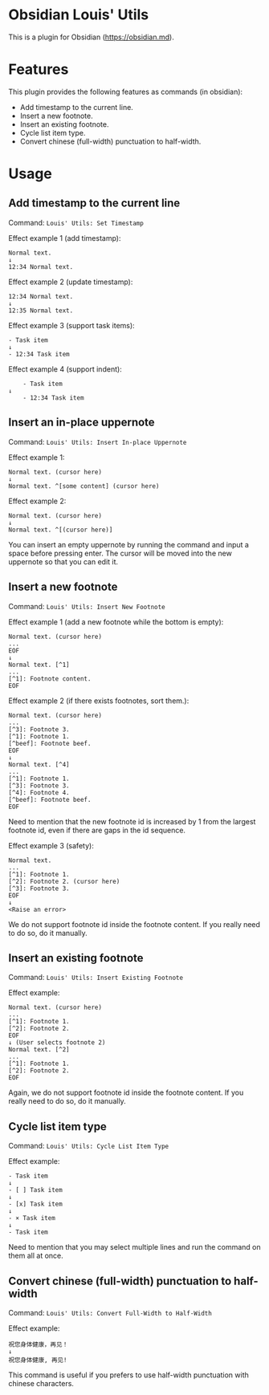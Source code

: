 # Obsidian Louis' Utils

This is a plugin for Obsidian (https://obsidian.md).

# Features

This plugin provides the following features as commands (in obsidian):
- Add timestamp to the current line.
- Insert a new footnote.
- Insert an existing footnote.
- Cycle list item type.
- Convert chinese (full-width) punctuation to half-width.

# Usage

## Add timestamp to the current line

Command: `Louis' Utils: Set Timestamp`

Effect example 1 (add timestamp):
```text
Normal text.
↓
12:34 Normal text.
```

Effect example 2 (update timestamp):
```text
12:34 Normal text.
↓
12:35 Normal text.
```

Effect example 3 (support task items):
```text
- Task item
↓
- 12:34 Task item
```

Effect example 4 (support indent):
```text
    - Task item
↓
    - 12:34 Task item
```

## Insert an in-place uppernote

Command: `Louis' Utils: Insert In-place Uppernote`

Effect example 1:
```text
Normal text. (cursor here)
↓
Normal text. ^[some content] (cursor here)
```

Effect example 2: 
```text
Normal text. (cursor here)
↓
Normal text. ^[(cursor here)]
```
You can insert an empty uppernote by running the command and input a space before pressing enter.
The cursor will be moved into the new uppernote so that you can edit it.

## Insert a new footnote

Command: `Louis' Utils: Insert New Footnote`

Effect example 1 (add a new footnote while the bottom is empty):
```text
Normal text. (cursor here)
...
EOF
↓
Normal text. [^1]
...
[^1]: Footnote content.
EOF
```

Effect example 2 (if there exists footnotes, sort them.):
```text
Normal text. (cursor here)
...
[^3]: Footnote 3.
[^1]: Footnote 1.
[^beef]: Footnote beef.
EOF
↓
Normal text. [^4]
...
[^1]: Footnote 1.
[^3]: Footnote 3.
[^4]: Footnote 4.
[^beef]: Footnote beef.
EOF
```
Need to mention that the new footnote id is increased by 1 from the largest footnote id, even if there are gaps in the id sequence.

Effect example 3 (safety):
```text
Normal text.
...
[^1]: Footnote 1.
[^2]: Footnote 2. (cursor here)
[^3]: Footnote 3.
EOF
↓
<Raise an error>
```

We do not support footnote id inside the footnote content. If you really need to do so, do it manually.

## Insert an existing footnote

Command: `Louis' Utils: Insert Existing Footnote`

Effect example:
```text
Normal text. (cursor here)
...
[^1]: Footnote 1.
[^2]: Footnote 2.
EOF
↓ (User selects footnote 2)
Normal text. [^2]
...
[^1]: Footnote 1.
[^2]: Footnote 2.
EOF
```

Again, we do not support footnote id inside the footnote content. If you really need to do so, do it manually.

## Cycle list item type

Command: `Louis' Utils: Cycle List Item Type`

Effect example:
```text
- Task item
↓
- [ ] Task item
↓
- [x] Task item
↓
- × Task item
↓
- Task item
```

Need to mention that you may select multiple lines and run the command on them all at once.

## Convert chinese (full-width) punctuation to half-width

Command: `Louis' Utils: Convert Full-Width to Half-Width`

Effect example:
```text
祝您身体健康，再见！
↓
祝您身体健康, 再见!
```

This command is useful if you prefers to use half-width punctuation with chinese characters.